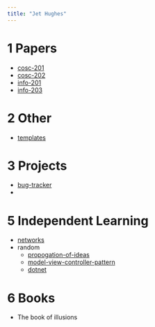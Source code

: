 ```yaml
---
title: "Jet Hughes"
---
```


# 1 Papers

- [cosc-201](notes/cosc-201.md)
- [cosc-202](notes/cosc-202.md)
- [info-201](notes/info-201.md)
- [info-203](notes/info-203.md)

# 2 Other

- [templates](notes/templates.md)

# 3 Projects

- [bug-tracker](notes/bug-tracker.md)
- 

# 5 Independent Learning

- [networks](notes/networks.md)
- random
	- [propogation-of-ideas](notes/propogation-of-ideas.md)
	- [model-view-controller-pattern](notes/model-view-controller-pattern.md)
	- [dotnet](notes/dotnet.md)

# 6 Books

- The book of illusions
